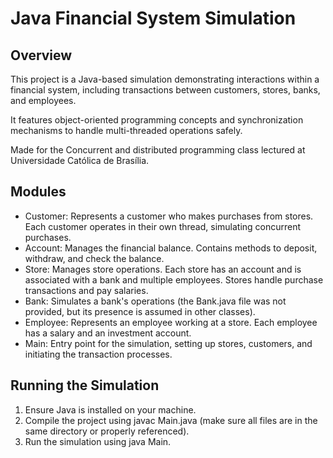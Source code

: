 # Java Financial System Simulation

## Overview

This project is a Java-based simulation demonstrating interactions within a financial system, including transactions between customers, stores, banks, and employees. 

It features object-oriented programming concepts and synchronization mechanisms to handle multi-threaded operations safely.

Made for the Concurrent and distributed programming class lectured at Universidade Católica de Brasília.

## Modules

- Customer: Represents a customer who makes purchases from stores. Each customer operates in their own thread, simulating concurrent purchases.
- Account: Manages the financial balance. Contains methods to deposit, withdraw, and check the balance.
- Store: Manages store operations. Each store has an account and is associated with a bank and multiple employees. Stores handle purchase transactions and pay salaries.
- Bank: Simulates a bank's operations (the Bank.java file was not provided, but its presence is assumed in other classes).
- Employee: Represents an employee working at a store. Each employee has a salary and an investment account.
- Main: Entry point for the simulation, setting up stores, customers, and initiating the transaction processes.


## Running the Simulation

1. Ensure Java is installed on your machine.
2. Compile the project using javac Main.java (make sure all files are in the same directory or properly referenced).
3. Run the simulation using java Main.
